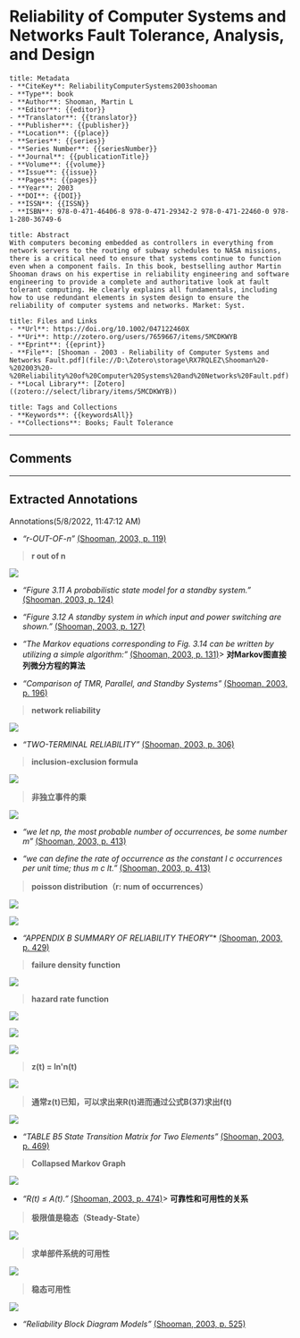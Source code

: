 # Reliability of Computer Systems and Networks Fault Tolerance, Analysis, and Design

``` ad-info
title: Metadata
- **CiteKey**: ReliabilityComputerSystems2003shooman
- **Type**: book
- **Author**: Shooman, Martin L
- **Editor**: {{editor}}
- **Translator**: {{translator}}
- **Publisher**: {{publisher}}
- **Location**: {{place}}
- **Series**: {{series}}
- **Series Number**: {{seriesNumber}}
- **Journal**: {{publicationTitle}}
- **Volume**: {{volume}}
- **Issue**: {{issue}}
- **Pages**: {{pages}}
- **Year**: 2003 
- **DOI**: {{DOI}}
- **ISSN**: {{ISSN}}
- **ISBN**: 978-0-471-46406-8 978-0-471-29342-2 978-0-471-22460-0 978-1-280-36749-6
```
```ad-quote
title: Abstract
With computers becoming embedded as controllers in everything from network servers to the routing of subway schedules to NASA missions, there is a critical need to ensure that systems continue to function even when a component fails. In this book, bestselling author Martin Shooman draws on his expertise in reliability engineering and software engineering to provide a complete and authoritative look at fault tolerant computing. He clearly explains all fundamentals, including how to use redundant elements in system design to ensure the reliability of computer systems and networks. Market: Syst.
```
```ad-abstract
title: Files and Links
- **Url**: https://doi.org/10.1002/047122460X
- **Uri**: http://zotero.org/users/7659667/items/5MCDKWYB
- **Eprint**: {{eprint}}
- **File**: [Shooman - 2003 - Reliability of Computer Systems and Networks Fault.pdf](file://D:\Zotero\storage\RX7RQLEZ\Shooman%20-%202003%20-%20Reliability%20of%20Computer%20Systems%20and%20Networks%20Fault.pdf)
- **Local Library**: [Zotero]((zotero://select/library/items/5MCDKWYB))
```
```ad-note
title: Tags and Collections
- **Keywords**: {{keywordsAll}}
- **Collections**: Books; Fault Tolerance
```

----

## Comments



----

## Extracted Annotations

Annotations(5/8/2022, 11:47:12 AM)

- *“r-OUT-OF-n”* [(Shooman, 2003, p. 119)](zotero://open-pdf/library/items/RX7RQLEZ?page=119&annotation=DGXZRHW7)

>  **r out of n**

![](file://D:\Zotero\storage\S6HRQAM6\image.png)[ ](zotero://open-pdf/library/items/RX7RQLEZ?page=119&annotation=MDCICSSV)

- *“Figure 3.11 A probabilistic state model for a standby system.”* [(Shooman, 2003, p. 124)](zotero://open-pdf/library/items/RX7RQLEZ?page=124&annotation=99UFU9S4)

- *“Figure 3.12 A standby system in which input and power switching are shown.”* [(Shooman, 2003, p. 127)](zotero://open-pdf/library/items/RX7RQLEZ?page=127&annotation=EXIH7LNL)

- *“The Markov equations corresponding to Fig. 3.14 can be written by utilizing a simple algorithm:”* [(Shooman, 2003, p. 131)](zotero://open-pdf/library/items/RX7RQLEZ?page=131&annotation=35VJCXS4)>  **对Markov图直接列微分方程的算法**

- *“Comparison of TMR, Parallel, and Standby Systems”* [(Shooman, 2003, p. 196)](zotero://open-pdf/library/items/RX7RQLEZ?page=196&annotation=22Q5RXBK)

>  **network reliability**

![](file://D:\Zotero\storage\E9E35TF9\image.png)[ ](zotero://open-pdf/library/items/RX7RQLEZ?page=303&annotation=7UE2MCFN)

- *“TWO-TERMINAL RELIABILITY”* [(Shooman, 2003, p. 306)](zotero://open-pdf/library/items/RX7RQLEZ?page=306&annotation=CI3V7DUI)

>  **inclusion-exclusion formula**

![](file://D:\Zotero\storage\PXCKGR9I\image.png)[ ](zotero://open-pdf/library/items/RX7RQLEZ?page=407&annotation=8SIHC62I)

>  **非独立事件的乘**

![](file://D:\Zotero\storage\K22LI9BK\image.png)[ ](zotero://open-pdf/library/items/RX7RQLEZ?page=409&annotation=7Z3T9QU2)

- *“we let np, the most probable number of occurrences, be some number m”* [(Shooman, 2003, p. 413)](zotero://open-pdf/library/items/RX7RQLEZ?page=413&annotation=DWQ8V4U5)

- *“we can define the rate of occurrence as the constant l c occurrences per unit time; thus m c lt.”* [(Shooman, 2003, p. 413)](zotero://open-pdf/library/items/RX7RQLEZ?page=413&annotation=S89K725I)

>  **poisson distribution（r: num of occurrences）**

![](file://D:\Zotero\storage\HLPADERL\image.png)[ ](zotero://open-pdf/library/items/RX7RQLEZ?page=413&annotation=WB5ZSB3V)

![](file://D:\Zotero\storage\DZY8GHHF\image.png)[ ](zotero://open-pdf/library/items/RX7RQLEZ?page=421&annotation=UGFD6WCR)

- *“APPENDIX B SUMMARY OF RELIABILITY THEORY*”* [(Shooman, 2003, p. 429)](zotero://open-pdf/library/items/RX7RQLEZ?page=429&annotation=FJJYQ9SY)

>  **failure density function**

![](file://D:\Zotero\storage\TW42DEDB\image.png)[ ](zotero://open-pdf/library/items/RX7RQLEZ?page=440&annotation=E62QN4JR)

>  **hazard rate function**

![](file://D:\Zotero\storage\RSDEUWFP\image.png)[ ](zotero://open-pdf/library/items/RX7RQLEZ?page=440&annotation=DL2A7IUV)

![](file://D:\Zotero\storage\FQK6YMV8\image.png)[ ](zotero://open-pdf/library/items/RX7RQLEZ?page=443&annotation=NJZ6YFR2)

![](file://D:\Zotero\storage\9HXI9DAP\image.png)[ ](zotero://open-pdf/library/items/RX7RQLEZ?page=449&annotation=K4WY5D3U)

>  **z(t) = ln'n(t)**

![](file://D:\Zotero\storage\Q78Z5QLS\image.png)[ ](zotero://open-pdf/library/items/RX7RQLEZ?page=450&annotation=G4PHU5YN)

>  **通常z(t)已知，可以求出来R(t)进而通过公式B(37)求出f(t)**

![](file://D:\Zotero\storage\F6DXD7KT\image.png)[ ](zotero://open-pdf/library/items/RX7RQLEZ?page=450&annotation=7HCRQGA2)

- *“TABLE B5 State Transition Matrix for Two Elements”* [(Shooman, 2003, p. 469)](zotero://open-pdf/library/items/RX7RQLEZ?page=469&annotation=3A6MVASW)

>  **Collapsed Markov Graph**

![](file://D:\Zotero\storage\ED46W2LP\image.png)[ ](zotero://open-pdf/library/items/RX7RQLEZ?page=471&annotation=GBN7XHKX)

- *“R(t) ≤ A(t).”* [(Shooman, 2003, p. 474)](zotero://open-pdf/library/items/RX7RQLEZ?page=474&annotation=4ZIXX5BE)>  **可靠性和可用性的关系**

>  **极限值是稳态（Steady-State）**

![](file://D:\Zotero\storage\I6KFLPRV\image.png)[ ](zotero://open-pdf/library/items/RX7RQLEZ?page=476&annotation=5MW6RNQW)

>  **求单部件系统的可用性**

![](file://D:\Zotero\storage\REIQE428\image.png)[ ](zotero://open-pdf/library/items/RX7RQLEZ?page=476&annotation=ENXYCF82)

>  **稳态可用性**

![](file://D:\Zotero\storage\BAGDNXUW\image.png)[ ](zotero://open-pdf/library/items/RX7RQLEZ?page=476&annotation=R5KWPSA8)

- *“Reliability Block Diagram Models”* [(Shooman, 2003, p. 525)](zotero://open-pdf/library/items/RX7RQLEZ?page=525&annotation=LAVEQAX2)


